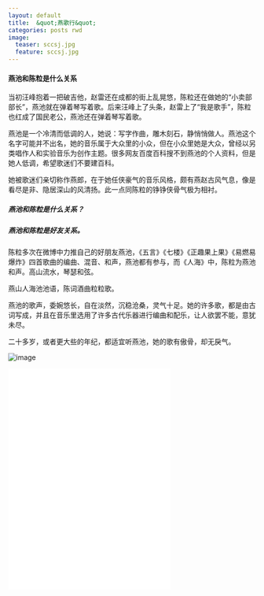 ```yaml
---
layout: default
title:  &quot;燕歌行&quot;
categories: posts rwd
image:
  teaser: sccsj.jpg
  feature: sccsj.jpg
---
```


#### 燕池和陈粒是什么关系

当初汪峰抱着一把破吉他，赵雷还在成都的街上乱晃悠，陈粒还在做她的“小卖部部长”，燕池就在弹着琴写着歌。后来汪峰上了头条，赵雷上了“我是歌手”，陈粒也红成了国民老公，燕池还在弹着琴写着歌。

燕池是一个冷清而低调的人，她说：写字作曲，雕木刻石，静悄悄做人。燕池这个名字可能并不出名，她的音乐属于大众里的小众，但在小众里她是大众，曾经以另类唱作人和实验音乐为创作主题。很多网友百度百科搜不到燕池的个人资料，但是她人低调，希望歌迷们不要建百科。

她被歌迷们亲切称作燕郎，在于她任侠豪气的音乐风格，颇有燕赵古风气息，像是看尽是非、隐居深山的风清扬。此一点同陈粒的铮铮侠骨气极为相衬。

##### 燕池和陈粒是什么关系？

##### 燕池和陈粒是好友关系。

陈粒多次在微博中力推自己的好朋友燕池，《五言》《七楼》《正趣果上果》《易燃易爆炸》四首歌曲的编曲、混音、和声，燕池都有参与，而《人海》中，陈粒为燕池和声。高山流水，琴瑟和弦。

燕山人海池池语，陈词酒曲粒粒歌。

燕池的歌声，委婉悠长，自在淡然，沉稳沧桑，灵气十足。她的许多歌，都是由古词写成，并且在音乐里选用了许多古代乐器进行编曲和配乐，让人欲罢不能，意犹未尽。

二十多岁，或者更大些的年纪，都适宜听燕池，她的歌有傲骨，却无戾气。

![image](http://img1.shenchuang.com/2017/0703/1499042079978.jpg)

<iframe frameborder="no" border="0" marginwidth="0" marginheight="0" width=330 height=450 src="//music.163.com/outchain/player?type=1&id=3078121&auto=1&height=430"></iframe>